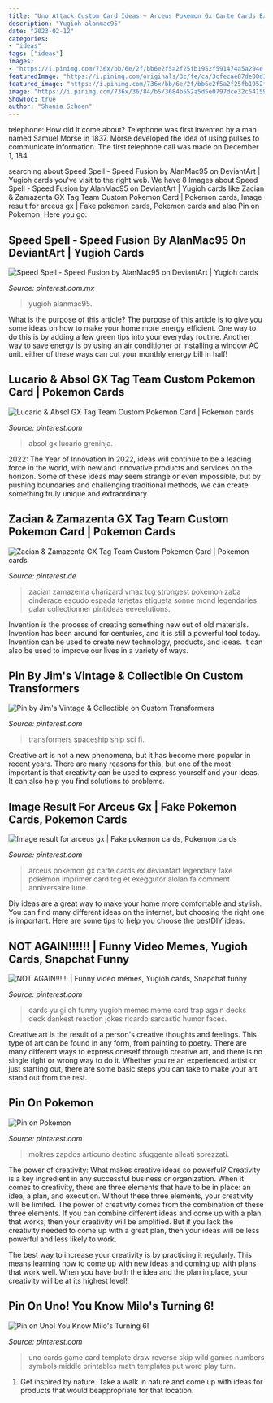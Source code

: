 ```yaml
---
title: "Uno Attack Custom Card Ideas ~ Arceus Pokemon Gx Carte Cards Ex Deviantart Legendary Fake Pokémon Imprimer Card Tcg Et Exeggutor Alolan Fa Comment Anniversaire Lune"
description: "Yugioh alanmac95"
date: "2023-02-12"
categories:
- "ideas"
tags: ["ideas"]
images:
- "https://i.pinimg.com/736x/bb/6e/2f/bb6e2f5a2f25fb1952f591474a5a294e.jpg"
featuredImage: "https://i.pinimg.com/originals/3c/fe/ca/3cfecae87de00d13252bed2de85cad65.jpg"
featured_image: "https://i.pinimg.com/736x/bb/6e/2f/bb6e2f5a2f25fb1952f591474a5a294e.jpg"
image: "https://i.pinimg.com/736x/36/84/b5/3684b552a5d5e0797dce32c54159a2c7.jpg"
ShowToc: true
author: "Shania Schoen"
---
```



telephone: How did it come about?
Telephone was first invented by a man named Samuel Morse in 1837. Morse developed the idea of using pulses to communicate information. The first telephone call was made on December 1, 184
	

		
searching about Speed Spell - Speed Fusion by AlanMac95 on DeviantArt | Yugioh cards you've visit to the right web. We have 8 Images about Speed Spell - Speed Fusion by AlanMac95 on DeviantArt | Yugioh cards like Zacian &amp; Zamazenta GX Tag Team Custom Pokemon Card | Pokemon cards, Image result for arceus gx | Fake pokemon cards, Pokemon cards and also Pin on Pokemon. Here you go:
		
    
## Speed Spell - Speed Fusion By AlanMac95 On DeviantArt | Yugioh Cards

<img loading=lazy src="https://i.pinimg.com/originals/3c/fe/ca/3cfecae87de00d13252bed2de85cad65.jpg" onerror="this.onerror=null;this.src='https://tse1.mm.bing.net/th?id=OIP.wQ5n9kYTPvQij_r7AqBC-wHaKy&amp;pid=15.1';" alt="Speed Spell - Speed Fusion by AlanMac95 on DeviantArt | Yugioh cards">

_Source: pinterest.com.mx_

>yugioh alanmac95. 

	

What is the purpose of this article?
The purpose of this article is to give you some ideas on how to make your home more energy efficient. One way to do this is by adding a few green tips into your everyday routine. Another way to save energy is by using an air conditioner or installing a window AC unit. either of these ways can cut your monthly energy bill in half!

    
## Lucario &amp; Absol GX Tag Team Custom Pokemon Card | Pokemon Cards

<img loading=lazy src="https://i.pinimg.com/originals/f4/65/e2/f465e2ceae7a45f6bec5c9eeb2b2f3a8.jpg" onerror="this.onerror=null;this.src='https://tse4.mm.bing.net/th?id=OIP.paVctioyG1-bvcHyqXQIpQHaKV&amp;pid=15.1';" alt="Lucario &amp; Absol GX Tag Team Custom Pokemon Card | Pokemon cards">

_Source: pinterest.com_

>absol gx lucario greninja. 

	

2022: The Year of Innovation
In 2022, ideas will continue to be a leading force in the world, with new and innovative products and services on the horizon. Some of these ideas may seem strange or even impossible, but by pushing boundaries and challenging traditional methods, we can create something truly unique and extraordinary.

    
## Zacian &amp; Zamazenta GX Tag Team Custom Pokemon Card | Pokemon Cards

<img loading=lazy src="https://i.pinimg.com/736x/36/84/b5/3684b552a5d5e0797dce32c54159a2c7.jpg" onerror="this.onerror=null;this.src='https://tse4.mm.bing.net/th?id=OIP.k8OQ1gVNqYBHf9P97ZUDgAHaKW&amp;pid=15.1';" alt="Zacian &amp; Zamazenta GX Tag Team Custom Pokemon Card | Pokemon cards">

_Source: pinterest.de_

>zacian zamazenta charizard vmax tcg strongest pokémon zaba cinderace escudo espada tarjetas etiqueta sonne mond legendaries galar collectionner pintideas eeveelutions. 

	

Invention is the process of creating something new out of old materials. Invention has been around for centuries, and it is still a powerful tool today. Invention can be used to create new technology, products, and ideas. It can also be used to improve our lives in a variety of ways.

    
## Pin By Jim&#039;s Vintage &amp; Collectible On Custom Transformers

<img loading=lazy src="https://i.pinimg.com/736x/85/2b/f8/852bf8adb17c3bc92609e9b45d49fcbe--transformers.jpg" onerror="this.onerror=null;this.src='https://tse2.mm.bing.net/th?id=OIP.XaYSP3HOYWhjUW-W5TzYtAAAAA&amp;pid=15.1';" alt="Pin by Jim&#039;s Vintage &amp; Collectible on Custom Transformers">

_Source: pinterest.com_

>transformers spaceship ship sci fi. 

	

Creative art is not a new phenomena, but it has become more popular in recent years. There are many reasons for this, but one of the most important is that creativity can be used to express yourself and your ideas. It can also help you find solutions to problems.

    
## Image Result For Arceus Gx | Fake Pokemon Cards, Pokemon Cards

<img loading=lazy src="https://i.pinimg.com/736x/bb/6e/2f/bb6e2f5a2f25fb1952f591474a5a294e.jpg" onerror="this.onerror=null;this.src='https://tse1.mm.bing.net/th?id=OIP.lNy8EV5X1THnXtHZJeStHAHaKT&amp;pid=15.1';" alt="Image result for arceus gx | Fake pokemon cards, Pokemon cards">

_Source: pinterest.com_

>arceus pokemon gx carte cards ex deviantart legendary fake pokémon imprimer card tcg et exeggutor alolan fa comment anniversaire lune. 

	

Diy ideas are a great way to make your home more comfortable and stylish. You can find many different ideas on the internet, but choosing the right one is important. Here are some tips to help you choose the bestDIY ideas:

    
## NOT AGAIN!!!!!! | Funny Video Memes, Yugioh Cards, Snapchat Funny

<img loading=lazy src="https://i.pinimg.com/originals/d8/71/8c/d8718ca90aeeabd04f96c0ca6bf901ad.jpg" onerror="this.onerror=null;this.src='https://tse2.mm.bing.net/th?id=OIP.DG_Aa_WdxYDTloUoLBIb8AAAAA&amp;pid=15.1';" alt="NOT AGAIN!!!!!! | Funny video memes, Yugioh cards, Snapchat funny">

_Source: pinterest.com_

>cards yu gi oh funny yugioh memes meme card trap again decks deck dankest reaction jokes ricardo sarcastic humor faces. 

	

Creative art is the result of a person's creative thoughts and feelings. This type of art can be found in any form, from painting to poetry. There are many different ways to express oneself through creative art, and there is no single right or wrong way to do it. Whether you're an experienced artist or just starting out, there are some basic steps you can take to make your art stand out from the rest.

    
## Pin On Pokemon

<img loading=lazy src="https://i.pinimg.com/736x/26/19/fd/2619fd24d43f9b047777f48e34948cd9.jpg" onerror="this.onerror=null;this.src='https://tse4.mm.bing.net/th?id=OIP.IeA96sGrwYq__fJ8mSQ_0gHaKT&amp;pid=15.1';" alt="Pin on Pokemon">

_Source: pinterest.com_

>moltres zapdos articuno destino sfuggente alleati sprezzati. 

	

The power of creativity: What makes creative ideas so powerful?
Creativity is a key ingredient in any successful business or organization. When it comes to creativity, there are three elements that have to be in place: an idea, a plan, and execution. Without these three elements, your creativity will be limited. 
The power of creativity comes from the combination of these three elements. If you can combine different ideas and come up with a plan that works, then your creativity will be amplified. But if you lack the creativity needed to come up with a great plan, then your ideas will be less powerful and less likely to work. 

The best way to increase your creativity is by practicing it regularly. This means learning how to come up with new ideas and coming up with plans that work well. When you have both the idea and the plan in place, your creativity will be at its highest level!

    
## Pin On Uno! You Know Milo&#039;s Turning 6!

<img loading=lazy src="https://i.pinimg.com/originals/28/66/61/286661cc978b80d61620918d1677c92c.jpg" onerror="this.onerror=null;this.src='https://tse1.mm.bing.net/th?id=OIP.yggjy4-d46sCbZaXX4J7HwAAAA&amp;pid=15.1';" alt="Pin on Uno! You Know Milo&#039;s Turning 6!">

_Source: pinterest.com_

>uno cards game card template draw reverse skip wild games numbers symbols middle printables math templates put word play turn. 

	

1. Get inspired by nature. Take a walk in nature and come up with ideas for products that would beappropriate for that location.

